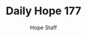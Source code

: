 ---
image: /assets/img/daily-hope-default-artwork.png
title: Daily Hope 177
number: 177
categories:
  - Daily Hope
author: Hope Staff
notes: Daily Hope 177
embed: >-
  <iframe style="border-radius:12px" src="https://open.spotify.com/embed/episode/34mf9i3cTFhZIMwedmcA3L?utm_source=generator" width="100%" height="152" frameBorder="0" allowfullscreen="" allow="autoplay; clipboard-write; encrypted-media; fullscreen; picture-in-picture" loading="lazy"></iframe>
---